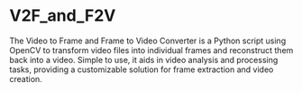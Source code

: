 # V2F_and_F2V
The Video to Frame and Frame to Video Converter is a Python script using OpenCV to transform video files into individual frames and reconstruct them back into a video. Simple to use, it aids in video analysis and processing tasks, providing a customizable solution for frame extraction and video creation.
